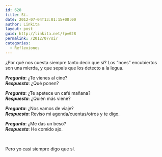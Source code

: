 ```yaml
---
id: 628
title: Sí.
date: 2012-07-04T13:01:15+00:00
author: Linkita
layout: post
guid: http://linkita.net/?p=628
permalink: /2012/07/si/
categories:
  - Reflexiones
---
```

¿Por qué nos cuesta siempre tanto decir que sí? Los &#8220;noes&#8221; encubiertos son una mierda, y que sepais que los detecto a la legua.

_**Pregunta**_: ¿Te vienes al cine?  
_**Respuesta**_: ¿Qué ponen?

_**Pregunta**_: ¿Te apetece un café mañana?  
_**Respuesta**_: ¿Quién más viene?

_**Pregunta**_: ¿Nos vamos de viaje?  
_**Respuesta**_: Reviso mi agenda/cuentas/otros y te digo.

_**Pregunta**_: ¿Me das un beso?  
_**Respuesta**_: He comido ajo.

&nbsp;

Pero yo casi siempre digo que sí.